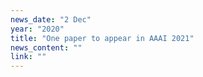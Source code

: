 ```yaml
---
news_date: "2 Dec"
year: "2020"
title: "One paper to appear in AAAI 2021"
news_content: ""
link: ""
---
```


